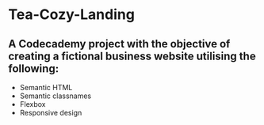 # Tea-Cozy-Landing

## A Codecademy project with the objective of creating a fictional business website utilising the following:
  - Semantic HTML
  - Semantic classnames
  - Flexbox
  - Responsive design
